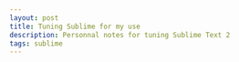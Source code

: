 ```yaml
---
layout: post
title: Tuning Sublime for my use
description: Personnal notes for tuning Sublime Text 2
tags: sublime
---
```



